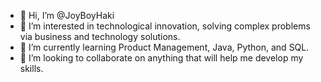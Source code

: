 - 👋 Hi, I’m @JoyBoyHaki
- 👀 I’m interested in technological innovation, solving complex problems via business and technology solutions.
- 🌱 I’m currently learning Product Management, Java, Python, and SQL.
- 💞️ I’m looking to collaborate on anything that will help me develop my skills.


<!---
JoyBoyHaki/JoyBoyHaki is a ✨ special ✨ repository because its `README.md` (this file) appears on your GitHub profile.
You can click the Preview link to take a look at your changes.
--->
